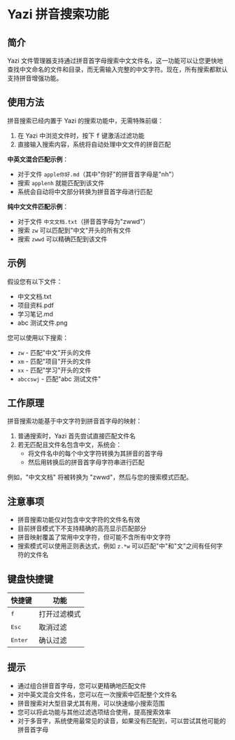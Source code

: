 # Yazi 拼音搜索功能

## 简介

Yazi 文件管理器支持通过拼音首字母搜索中文文件名，这一功能可以让您更快地查找中文命名的文件和目录，而无需输入完整的中文字符。现在，所有搜索都默认支持拼音增强功能。

## 使用方法

拼音搜索已经内置于 Yazi 的搜索功能中，无需特殊前缀：

1. 在 Yazi 中浏览文件时，按下 <kbd>f</kbd> 键激活过滤功能
2. 直接输入搜索内容，系统将自动处理中文文件的拼音匹配

**中英文混合匹配示例**：

- 对于文件 `apple你好.md`（其中"你好"的拼音首字母是"nh"）
- 搜索 `applenh` 就能匹配到该文件
- 系统会自动将中文部分转换为拼音首字母进行匹配

**纯中文文件匹配示例**：

- 对于文件 `中文文档.txt`（拼音首字母为"zwwd"）
- 搜索 `zw` 可以匹配到"中文"开头的所有文件
- 搜索 `zwwd` 可以精确匹配到该文件

## 示例

假设您有以下文件：

- 中文文档.txt
- 项目资料.pdf
- 学习笔记.md
- abc 测试文件.png

您可以使用以下搜索：

- `zw` - 匹配"中文"开头的文件
- `xm` - 匹配"项目"开头的文件
- `xx` - 匹配"学习"开头的文件
- `abccswj` - 匹配"abc 测试文件"

## 工作原理

拼音搜索功能基于中文字符到拼音首字母的映射：

1. 普通搜索时，Yazi 首先尝试直接匹配文件名
2. 若无匹配且文件名包含中文，系统会：
   - 将文件名中的每个中文字符转换为其拼音的首字母
   - 然后用转换后的拼音首字母字符串进行匹配

例如，"中文文档" 将被转换为 "zwwd"，然后与您的搜索模式匹配。

## 注意事项

- 拼音搜索功能仅对包含中文字符的文件名有效
- 目前拼音模式下不支持精确的高亮显示匹配部分
- 拼音映射覆盖了常用中文字符，但可能不含所有中文字符
- 搜索模式可以使用正则表达式，例如 `z.*w` 可以匹配"中"和"文"之间有任何字符的文件名

## 键盘快捷键

| 快捷键           | 功能         |
| ---------------- | ------------ |
| <kbd>f</kbd>     | 打开过滤模式 |
| <kbd>Esc</kbd>   | 取消过滤     |
| <kbd>Enter</kbd> | 确认过滤     |

## 提示

- 通过组合拼音首字母，您可以更精确地匹配文件
- 对中英文混合文件名，您可以在一次搜索中匹配整个文件名
- 拼音搜索对大型目录尤其有用，可以快速缩小搜索范围
- 您可以将此功能与其他过滤选项结合使用，提高搜索效率
- 对于多音字，系统使用最常见的读音，如果没有匹配到，可以尝试其他可能的拼音首字母
